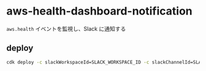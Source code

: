# aws-health-dashboard-notification

`aws.health` イベントを監視し、Slack に通知する

## deploy

```sh
cdk deploy -c slackWorkspaceId=SLACK_WORKSPACE_ID -c slackChannelId=SLACK_CHANNEL_ID
```
